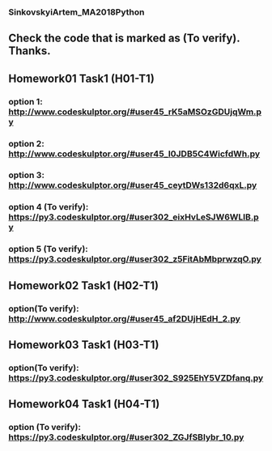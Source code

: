 ### SinkovskyiArtem_MA2018Python

## Сheck the code that is marked as (To verify). Thanks.

## Homework01 Task1 (H01-T1)
### option 1: http://www.codeskulptor.org/#user45_rK5aMSOzGDUjqWm.py
### option 2: http://www.codeskulptor.org/#user45_I0JDB5C4WicfdWh.py
### option 3: http://www.codeskulptor.org/#user45_ceytDWs132d6qxL.py
### option 4 (To verify): https://py3.codeskulptor.org/#user302_eixHvLeSJW6WLIB.py
### option 5 (To verify): https://py3.codeskulptor.org/#user302_z5FitAbMbprwzqO.py

## Homework02 Task1 (H02-T1)
### option(To verify): http://www.codeskulptor.org/#user45_af2DUjHEdH_2.py

## Homework03 Task1 (H03-T1)
### option(To verify): https://py3.codeskulptor.org/#user302_S925EhY5VZDfanq.py

## Homework04 Task1 (H04-T1)
### option (To verify): https://py3.codeskulptor.org/#user302_ZGJfSBIybr_10.py